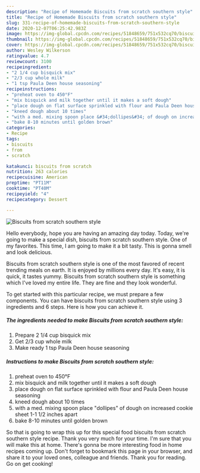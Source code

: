 ```yaml
---
description: "Recipe of Homemade Biscuits from scratch southern style"
title: "Recipe of Homemade Biscuits from scratch southern style"
slug: 331-recipe-of-homemade-biscuits-from-scratch-southern-style
date: 2020-12-07T06:25:42.983Z
image: https://img-global.cpcdn.com/recipes/51848659/751x532cq70/biscuits-from-scratch-southern-style-recipe-main-photo.jpg
thumbnail: https://img-global.cpcdn.com/recipes/51848659/751x532cq70/biscuits-from-scratch-southern-style-recipe-main-photo.jpg
cover: https://img-global.cpcdn.com/recipes/51848659/751x532cq70/biscuits-from-scratch-southern-style-recipe-main-photo.jpg
author: Wesley Wilkerson
ratingvalue: 4.7
reviewcount: 3100
recipeingredient:
- "2 1/4 cup bisquick mix"
- "2/3 cup whole milk"
- "1 tsp Paula Deen house seasoning"
recipeinstructions:
- "preheat oven to 450°F"
- "mix bisquick and milk together until it makes a soft dough"
- "place dough on flat surface sprinkled with flour and Paula Deen house seasoning"
- "kneed dough about 10 times"
- "with a med. mixing spoon place &#34;dollipes&#34; of dough on increased cookie sheet 1-1 1/2 inches apart"
- "bake 8-10 minutes until golden brown"
categories:
- Recipe
tags:
- biscuits
- from
- scratch

katakunci: biscuits from scratch 
nutrition: 263 calories
recipecuisine: American
preptime: "PT11M"
cooktime: "PT40M"
recipeyield: "4"
recipecategory: Dessert

---
```



![Biscuits from scratch southern style](https://img-global.cpcdn.com/recipes/51848659/751x532cq70/biscuits-from-scratch-southern-style-recipe-main-photo.jpg)

Hello everybody, hope you are having an amazing day today. Today, we're going to make a special dish, biscuits from scratch southern style. One of my favorites. This time, I am going to make it a bit tasty. This is gonna smell and look delicious.

Biscuits from scratch southern style is one of the most favored of recent trending meals on earth. It is enjoyed by millions every day. It's easy, it is quick, it tastes yummy. Biscuits from scratch southern style is something which I've loved my entire life. They are fine and they look wonderful.




To get started with this particular recipe, we must prepare a few components. You can have biscuits from scratch southern style using 3 ingredients and 6 steps. Here is how you can achieve it.

<!--inarticleads1-->

##### The ingredients needed to make Biscuits from scratch southern style:

1. Prepare 2 1/4 cup bisquick mix
1. Get 2/3 cup whole milk
1. Make ready 1 tsp Paula Deen house seasoning




<!--inarticleads2-->

##### Instructions to make Biscuits from scratch southern style:

1. preheat oven to 450°F
1. mix bisquick and milk together until it makes a soft dough
1. place dough on flat surface sprinkled with flour and Paula Deen house seasoning
1. kneed dough about 10 times
1. with a med. mixing spoon place &#34;dollipes&#34; of dough on increased cookie sheet 1-1 1/2 inches apart
1. bake 8-10 minutes until golden brown




So that is going to wrap this up for this special food biscuits from scratch southern style recipe. Thank you very much for your time. I'm sure that you will make this at home. There's gonna be more interesting food in home recipes coming up. Don't forget to bookmark this page in your browser, and share it to your loved ones, colleague and friends. Thank you for reading. Go on get cooking!
